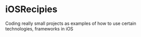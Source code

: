 iOSRecipies
===========

Coding really small projects as examples of how to use certain technologies, frameworks in iOS
